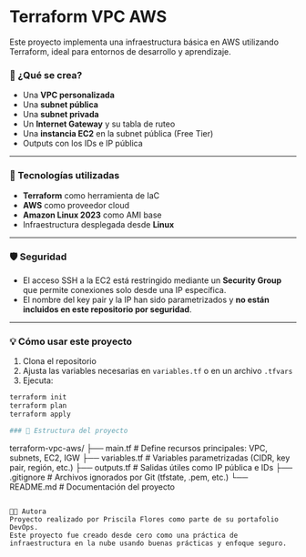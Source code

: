 # Terraform VPC AWS

Este proyecto implementa una infraestructura básica en AWS utilizando Terraform, ideal para entornos de desarrollo y aprendizaje.

### 🔧 ¿Qué se crea?

- Una **VPC personalizada**
- Una **subnet pública**
- Una **subnet privada**
- Un **Internet Gateway** y su tabla de ruteo
- Una **instancia EC2** en la subnet pública (Free Tier)
- Outputs con los IDs e IP pública

---

### 🚀 Tecnologías utilizadas

- **Terraform** como herramienta de IaC
- **AWS** como proveedor cloud
- **Amazon Linux 2023** como AMI base
- Infraestructura desplegada desde **Linux**

---

### 🛡️ Seguridad

- El acceso SSH a la EC2 está restringido mediante un **Security Group** que permite conexiones solo desde una IP específica.
- El nombre del key pair y la IP han sido parametrizados y **no están incluidos en este repositorio por seguridad**.

---

### 💡 Cómo usar este proyecto

1. Clona el repositorio
2. Ajusta las variables necesarias en `variables.tf` o en un archivo `.tfvars`
3. Ejecuta:

```bash
terraform init
terraform plan
terraform apply

### 📁 Estructura del proyecto

```

terraform-vpc-aws/
├── main.tf         # Define recursos principales: VPC, subnets, EC2, IGW
├── variables.tf    # Variables parametrizadas (CIDR, key pair, región, etc.)
├── outputs.tf      # Salidas útiles como IP pública e IDs
├── .gitignore      # Archivos ignorados por Git (tfstate, .pem, etc.)
└── README.md       # Documentación del proyecto
```

👩‍💻 Autora
Proyecto realizado por Priscila Flores como parte de su portafolio DevOps.
Este proyecto fue creado desde cero como una práctica de infraestructura en la nube usando buenas prácticas y enfoque seguro.